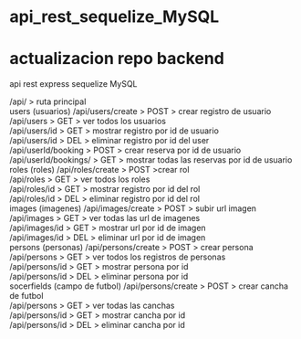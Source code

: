 # api_rest_sequelize_MySQL
# actualizacion repo backend
api rest express sequelize MySQL <br>

/api/ > ruta principal <br>
users (usuarios)
/api/users/create > POST > crear registro de usuario <br>
/api/users > GET > ver todos los usuarios <br>
/api/users/id > GET > mostrar registro por id de usuario<br>
/api/users/id > DEL > eliminar registro por id del user<br>
/api/userId/booking > POST > crear reserva por id de usuario<br>
/api/userId/bookings/ > GET > mostrar todas las reservas por id de usuario<br>
roles (roles)
/api/roles/create > POST >crear rol <br>
/api/roles > GET > ver todos los roles <br>
/api/roles/id > GET > mostrar registro por id del rol<br>
/api/roles/id > DEL > eliminar registro por id del rol<br>
images (imagenes)
/api/images/create > POST > subir url imagen <br>
/api/images > GET > ver todas las url de imagenes <br>
/api/images/id > GET > mostrar url por id de imagen<br>
/api/images/id > DEL > eliminar url por id de imagen<br>
persons (personas)
/api/persons/create > POST > crear persona <br>
/api/persons > GET > ver todos los registros de personas <br>
/api/persons/id > GET > mostrar persona por id<br>
/api/persons/id > DEL > eliminar persona por id<br>
socerfields (campo de futbol)
/api/persons/create > POST > crear cancha de futbol <br>
/api/persons > GET > ver todas las canchas <br>
/api/persons/id > GET > mostrar cancha por id<br>
/api/persons/id > DEL > eliminar cancha por id<br>
